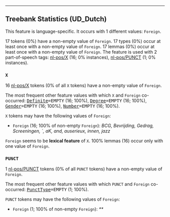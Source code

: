 

--------------------------------------------------------------------------------

## Treebank Statistics (UD_Dutch)

This feature is language-specific.
It occurs with 1 different values: `Foreign`.

17 tokens (0%) have a non-empty value of `Foreign`.
17 types (0%) occur at least once with a non-empty value of `Foreign`.
17 lemmas (0%) occur at least once with a non-empty value of `Foreign`.
The feature is used with 2 part-of-speech tags: [nl-pos/X]() (16; 0% instances), [nl-pos/PUNCT]() (1; 0% instances).

### `X`

16 [nl-pos/X]() tokens (0% of all `X` tokens) have a non-empty value of `Foreign`.

The most frequent other feature values with which `X` and `Foreign` co-occurred: <tt><a href="Definite.html">Definite</a>=EMPTY</tt> (16; 100%), <tt><a href="Degree.html">Degree</a>=EMPTY</tt> (16; 100%), <tt><a href="Gender.html">Gender</a>=EMPTY</tt> (16; 100%), <tt><a href="Number.html">Number</a>=EMPTY</tt> (16; 100%).

`X` tokens may have the following values of `Foreign`:

* `Foreign` (16; 100% of non-empty `Foreign`): <em>BCG, Bevrijding, Gedrag, Screeningen, `, aK, and, auserieux, innen, jazz</em>

`Foreign` seems to be **lexical feature** of `X`. 100% lemmas (16) occur only with one value of `Foreign`.

### `PUNCT`

1 [nl-pos/PUNCT]() tokens (0% of all `PUNCT` tokens) have a non-empty value of `Foreign`.

The most frequent other feature values with which `PUNCT` and `Foreign` co-occurred: <tt><a href="PunctType.html">PunctType</a>=EMPTY</tt> (1; 100%).

`PUNCT` tokens may have the following values of `Foreign`:

* `Foreign` (1; 100% of non-empty `Foreign`): <em>**</em>

